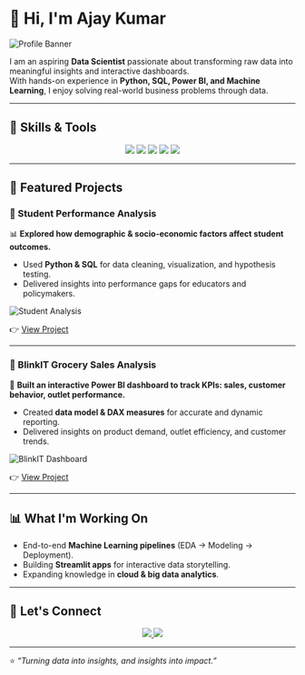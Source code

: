 # 👋 Hi, I'm Ajay Kumar  

![Profile Banner](https://raw.githubusercontent.com/Ajaygogula16/Ajaygogula16/main/assets/banner.png)

I am an aspiring **Data Scientist** passionate about transforming raw data into meaningful insights and interactive dashboards.  
With hands-on experience in **Python, SQL, Power BI, and Machine Learning**, I enjoy solving real-world business problems through data.  

---

## 🚀 Skills & Tools  

<p align="center">
  <img src="https://img.shields.io/badge/Python-3776AB.svg?&style=for-the-badge&logo=python&logoColor=white" />
  <img src="https://img.shields.io/badge/SQL-025E8C.svg?&style=for-the-badge&logo=database&logoColor=white" />
  <img src="https://img.shields.io/badge/Power%20BI-F2C811.svg?&style=for-the-badge&logo=powerbi&logoColor=black" />
  <img src="https://img.shields.io/badge/Statistics-4CAF50.svg?&style=for-the-badge&logo=mathworks&logoColor=white" />
  <img src="https://img.shields.io/badge/Machine%20Learning-FF6F00.svg?&style=for-the-badge&logo=tensorflow&logoColor=white" />
</p>

---

## 📂 Featured Projects  

### 🔹 Student Performance Analysis  

📊 **Explored how demographic & socio-economic factors affect student outcomes.**  
- Used **Python & SQL** for data cleaning, visualization, and hypothesis testing.  
- Delivered insights into performance gaps for educators and policymakers.  

![Student Analysis](https://raw.githubusercontent.com/Ajaygogula16/Student_performance_analysis/main/assets/student_dashboard.png)  

👉 [View Project](https://github.com/Ajaygogula16/Student_performance_analysis)  

---

### 🔹 BlinkIT Grocery Sales Analysis  

🛒 **Built an interactive Power BI dashboard to track KPIs: sales, customer behavior, outlet performance.**  
- Created **data model & DAX measures** for accurate and dynamic reporting.  
- Delivered insights on product demand, outlet efficiency, and customer trends.  

![BlinkIT Dashboard](https://raw.githubusercontent.com/Ajaygogula16/blinkit-grocery-analysis/main/assets/blinkit_dashboard.png)  

👉 [View Project](https://github.com/Ajaygogula16/blinkit-grocery-analysis)  

---

## 📊 What I'm Working On  
- End-to-end **Machine Learning pipelines** (EDA → Modeling → Deployment).  
- Building **Streamlit apps** for interactive data storytelling.  
- Expanding knowledge in **cloud & big data analytics**.  

---

## 🤝 Let's Connect  

<p align="center">
  <a href="https://www.linkedin.com/in/gogula-ajaykumar-521738374/">
    <img src="https://img.shields.io/badge/LinkedIn-0077B5.svg?&style=for-the-badge&logo=linkedin&logoColor=white" />
  </a>
  <a href="mailto:your.email@example.com">
    <img src="https://img.shields.io/badge/Email-D14836.svg?&style=for-the-badge&logo=gmail&logoColor=white" />
  </a>
</p>

---
⭐️ *“Turning data into insights, and insights into impact.”*  
